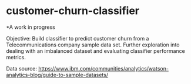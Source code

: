 # customer-churn-classifier
*A work in progress

Objective: Build classifier to predict customer churn from a Telecommunications company sample data set.  Further exploration into dealing with an imbalanced dataset and evaluating classifier performance metrics.

Data source: https://www.ibm.com/communities/analytics/watson-analytics-blog/guide-to-sample-datasets/
